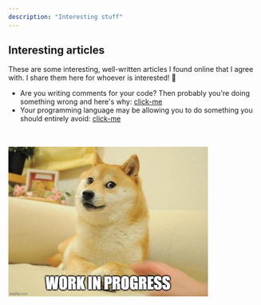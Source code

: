 ```yaml
---
description: "Interesting stuff"
---
```

<h2>Interesting articles</h2>
These are some interesting, well-written articles I found online that I agree with. I share them here for whoever is interested! 🙂<br>
<ul>
  <li>Are you writing comments for your code? Then probably you're doing something wrong and here's why: <a href="https://towardsdatascience.com/why-good-codes-dont-need-comments-92f58de19ad2">click-me</a></li>
  <li>Your programming language may be allowing you to do something you should entirely avoid: <a href="https://williamdurand.fr/2013/06/03/object-calisthenics/">click-me</a></li>
</ul>
<br><br>
<img src="/assets/images/workinprogress.jpg" alt="This page is a work in progress" width="400" height="300">
